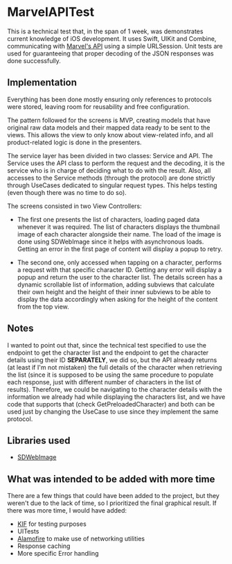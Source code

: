 # MarvelAPITest

This is a technical test that, in the span of 1 week, was demonstrates current knowledge of iOS development. It uses Swift, UIKit and Combine, communicating with [Marvel's API](https://developer.marvel.com/docs) using a simple URLSession.
Unit tests are used for guaranteeing that proper decoding of the JSON responses was done successfully.

## Implementation

Everything has been done mostly ensuring only references to protocols were stored, leaving room for reusability and free configuration.

The pattern followed for the screens is MVP, creating models that have original raw data models and their mapped data ready to be sent to the views. This allows the view to only know about view-related info, and all product-related logic is done in the presenters.

The service layer has been divided in two classes: Service and API. The Service uses the API class to perform the request and the decoding, it is the service who is in charge of deciding what to do with the result. Also, all accesses to the Service methods (through the protocol) are done strictly through UseCases dedicated to singular request types. This helps testing (even though there was no time to do so).

The screens consisted in two View Controllers:

  - The first one presents the list of characters, loading paged data whenever it was required. The list of characters displays the thumbnail image of each
    character alongside their name. The load of the image is done using SDWebImage since it helps with asynchronous loads. Getting an error in the first page of
    content will display a popup to retry.
    
  - The second one, only accessed when tapping on a character, performs a request with that specific character ID. Getting any error will display a popup and return     the user to the character list. The details screen has a dynamic scrollable list of information, adding subviews that calculate their own height and the height
    of their inner subviews to be able to display the data accordingly when asking for the height of the content from the top view.

## Notes

I wanted to point out that, since the technical test specified to use the endpoint to get the character list and the endpoint to get the character details using their ID __SEPARATELY__, we did so, but the API already returns (at least if I'm not mistaken) the full details of the character when retrieving the list (since it is supposed to be using the same procedure to populate each response, just with different number of characters in the list of results). Therefore, we could be navigating to the character details with the information we already had while displaying the characters list, and we have code that supports that (check GetPreloadedCharacter) and both can be used just by changing the UseCase to use since they implement the same protocol. 

## Libraries used

- [SDWebImage](https://github.com/SDWebImage/SDWebImage)

## What was intended to be added with more time

There are a few things that could have been added to the project, but they weren't due to the lack of time, so I prioritized the final graphical result.
If there was more time, I would have added:
  - [KIF](https://github.com/kif-framework/KIF) for testing purposes
  - UITests 
  - [Alamofire](https://github.com/Alamofire/Alamofire) to make use of networking utilities
  - Response caching
  - More specific Error handling
